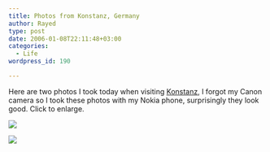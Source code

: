 ```yaml
---
title: Photos from Konstanz, Germany
author: Rayed
type: post
date: 2006-01-08T22:11:48+03:00
categories:
  - Life
wordpress_id: 190

---
```

Here are two photos I took today when visiting <a href="http://www.konstanz.de/">Konstanz</a>, I forgot my Canon camera so I took these photos with my Nokia phone, surprisingly they look good. Click to enlarge.

<a href="/static/uploads/old/Image054.jpg"><img src="/static/uploads/old/thumb-Image054.jpg" /></a>

<a href="/static/uploads/old/Image058.jpg"><img src="/static/uploads/old/thumb-Image058.jpg" /></a>

